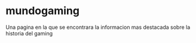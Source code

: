 # mundogaming
Una pagina en la que se encontrara la informacion mas destacada sobre la historia del gaming
